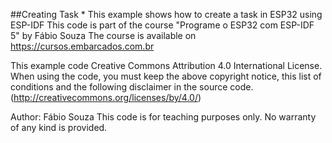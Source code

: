 ##Creating Task
* 
This example shows how to create a task in ESP32 using ESP-IDF
This code is part of the course "Programe o ESP32 com ESP-IDF 5" by Fábio Souza
The course is available on https://cursos.embarcados.com.br

This example code Creative Commons Attribution 4.0 International License.
When using the code, you must keep the above copyright notice,
this list of conditions and the following disclaimer in the source code.
(http://creativecommons.org/licenses/by/4.0/)

 Author: Fábio Souza
 This code is for teaching purposes only.
 No warranty of any kind is provided.

